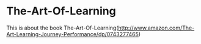 The-Art-Of-Learning
===================

This is about the book The-Art-Of-Learning(http://www.amazon.com/The-Art-Learning-Journey-Performance/dp/0743277465)
